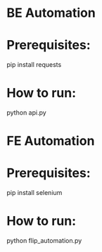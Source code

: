 # BE Automation

# Prerequisites:
pip install requests
# How to run:
python api.py

# FE Automation


# Prerequisites:
pip install selenium
# How to run:
python flip_automation.py

